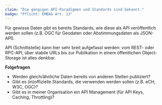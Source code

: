 ```yaml
---
claim: "Die gängigen API-Paradigmen und Standards sind bekannt."
badge: "Pflicht: EMBAG Art. 13"
---
```


Für gewisse Daten gibt es bereits Standards, wie diese als API veröffentlich werden sollen (z.B. OGC für Geodaten oder Abstimmungsdaten als JSON-API).

API (Schnittstelle) kann hier sehr breit aufgefasst werden: vom REST- oder RPC-API, über stabile URLs bis zur Publikation in einem öffentlichen Object-Storage ist alles denkbar.

**Folgefragen**

* Werden gleich/ähnliche Daten bereits von anderen Stellen publiziert?
* Gibt es (in)offizielle Standards, die verwenden werden sollen (z.B. eCH, W3C, OGC)?
* Gibt es in meiner Organisation ein API Management (für API Keys, Caching, Throttling)?

